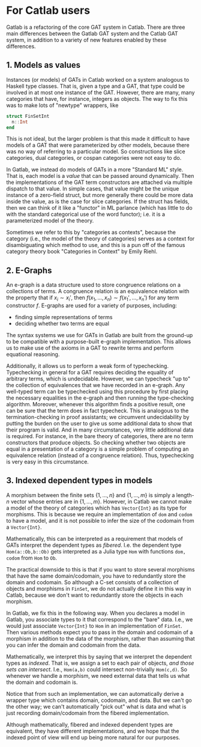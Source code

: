 # For Catlab users

Gatlab is a refactoring of the core GAT system in Catlab. There are three main differences between the Gatlab GAT system and the Catlab GAT system, in addition to a variety of new features enabled by these differences.

## 1. Models as values

Instances (or models) of GATs in Catlab worked on a system analogous to Haskell type classes. That is, given a type and a GAT, that type could be involved in at most one instance of the GAT. However, there are many, many categories that have, for instance, integers as objects. The way to fix this was to make lots of "newtype" wrappers, like

```julia
struct FinSetInt
  n::Int
end
```

This is not ideal, but the larger problem is that this made it difficult to have models of a GAT that were parameterized by other models, because there was no way of referring to a particular model. So constructions like slice categories, dual categories, or cospan categories were not easy to do.

In Gatlab, we instead do models of GATs in a more "Standard ML" style. That is, each model is a *value* that can be passed around dynamically. Then the implementations of the GAT term constructors are attached via multiple dispatch to that value. In simple cases, that value might be the unique instance of a zero-field struct, but more generally there could be more data inside the value, as is the case for slice categories. If the struct has fields, then we can think of it like a "functor" in ML parlance (which has little to do with the standard categorical use of the word functor); i.e. it is a parameterized model of the theory.

Sometimes we refer to this by "categories as contexts", because the category (i.e., the model of the theory of categories) serves as a context for disambiguating which method to use, and this is a pun off of the famous category theory book "Categories in Context" by Emily Riehl.

## 2. E-Graphs

An e-graph is a data structure used to store congruence relations on a collections of terms. A congruence relation is an equivalence relation with the property that if $x_{i} \sim x_{i}'$, then $f(x_{1},\ldots,x_{n}) \sim f(x_{1}',\ldots,x_{n}')$ for any term constructor $f$. E-graphs are used for a variety of purposes, including:

- finding simple representations of terms
- deciding whether two terms are equal

The syntax systems we use for GATs in Gatlab are built from the ground-up to be compatible with a purpose-built e-graph implementation. This allows us to make use of the axioms in a GAT to rewrite terms and perform equational reasoning.

Additionally, it allows us to perform a weak form of typechecking. Typechecking in general for a GAT requires deciding the equality of arbitrary terms, which is undecidable. However, we can typecheck "up to" the collection of equivalences that we have recorded in an e-graph. Any well-typed term can be typechecked using this procedure by first placing the necessary equalities in the e-graph and then running the type-checking algorithm. Moreover, whenever this algorithm finds a positive result, one can be sure that the term does in fact typecheck. This is analogous to the termination-checking in proof assistants; we circumvent undecidability by putting the burden on the user to give us some additional data to show that their program is valid. And in many circumstances, very little additional data is required. For instance, in the bare theory of categories, there are no term constructors that produce objects. So checking whether two objects are equal in a presentation of a category is a simple problem of computing an equivalence relation (instead of a congruence relation). Thus, typechecking is very easy in this circumstance.

## 3. Indexed dependent types in models

A morphism between the finite sets $\{1,\ldots,n\}$ and $\{1,\ldots,m\}$ is simply a length-$n$ vector whose entries are in $\{1,\ldots,m\}$. However, in Catlab we cannot make a model of the theory of categories which has `Vector{Int}` as its type for morphisms. This is because we require an implementation of `dom` and `codom` to have a model, and it is not possible to infer the size of the codomain from a `Vector{Int}`.

Mathematically, this can be interpreted as a requirement that models of GATs interpret the dependent types as *fibered*. I.e. the dependent type `Hom(a::Ob,b::Ob)` gets interpreted as a Julia type `Hom` with functions `dom, codom` from `Hom` to `Ob`.

The practical downside to this is that if you want to store several morphisms that have the same domain/codomain, you have to redundantly store the domain and codomain. So although a C-set consists of a collection of objects and morphisms in `FinSet`, we do not actually define it in this way in Catlab, because we don't want to redundantly store the objects in each morphism.

In Gatlab, we fix this in the following way. When you declares a model in Gatlab, you associate types to it that correspond to the "bare" data. I.e., we would just associate `Vector{Int}` to `Hom` in an implementation of `FinSet`. Then various methods expect you to pass in the domain and codomain of a morphism in addition to the data of the morphism, rather than assuming that you can infer the domain and codomain from the data.

Mathematically, we interpret this by saying that we interpret the dependent types as *indexed*. That is, we assign a set to each pair of objects, *and those sets can intersect*. I.e., `Hom(a,b)` could intersect non-trivially `Hom(c,d)`. So whenever we handle a morphism, we need external data that tells us what the domain and codomain is.

Notice that from such an implementation, we can automatically derive a wrapper type which contains domain, codomain, and data. But we can't go the other way; we can't automatically "pick out" what is data and what is just recording domain/codomain from the fibered implementation.

Although mathematically, fibered and indexed dependent types are equivalent, they have different implementations, and we hope that the indexed point of view will end up being more natural for our purposes.
